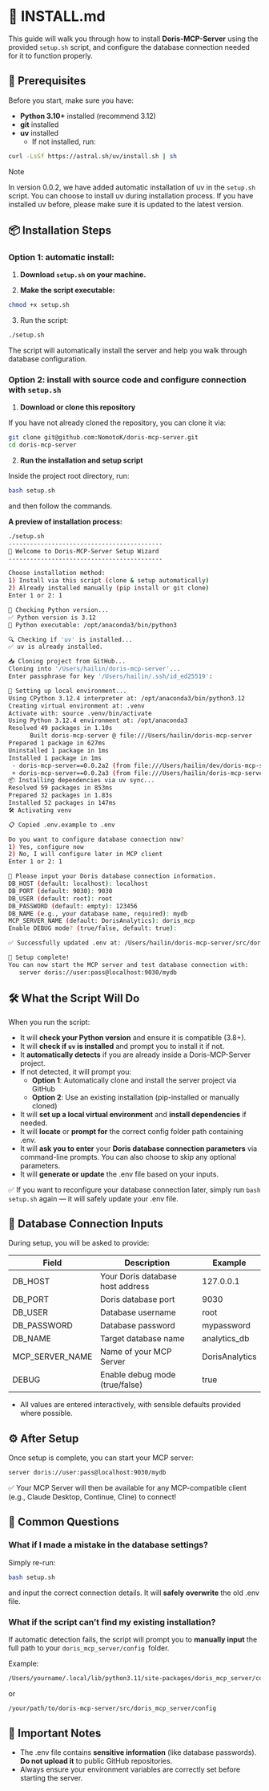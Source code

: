 # **📖 INSTALL.md**

This guide will walk you through how to install **Doris-MCP-Server** using the provided `setup.sh` script, and configure the database connection needed for it to function properly.

## **🚀 Prerequisites**

Before you start, make sure you have:

- **Python 3.10+** installed (recommend 3.12)
- **git** installed
- **uv** installed
	- If not installed, run:

```bash
curl -LsSf https://astral.sh/uv/install.sh | sh
```
> [!NOTE]
> In version 0.0.2, we have added automatic installation of uv in the `setup.sh` script. You can choose to install uv during installation process. If you have installed uv before, please make sure it is updated to the latest version.

## **📦 Installation Steps**

### Option 1: automatic install:

1. **Download `setup.sh` on your machine.**

2. **Make the script executable:**

```bash
chmod +x setup.sh
```

3. Run the script:

```bash
./setup.sh
```

The script will automatically install the server and help you walk through database configuration.

### Option 2: install with source code and configure connection with `setup.sh`

1. **Download or clone this repository**
  
If you have not already cloned the repository, you can clone it via:

```bash
git clone git@github.com:NomotoK/doris-mcp-server.git
cd doris-mcp-server
```

2. **Run the installation and setup script**

Inside the project root directory, run:

```bash
bash setup.sh
```

and then follow the commands.

**A preview of installation process:**

```bash
./setup.sh
-------------------------------------------
🚀 Welcome to Doris-MCP-Server Setup Wizard
-------------------------------------------

Choose installation method:
1) Install via this script (clone & setup automatically)
2) Already installed manually (pip install or git clone)
Enter 1 or 2: 1

🐍 Checking Python version...
✅ Python version is 3.12
🔎 Python executable: /opt/anaconda3/bin/python3

🔍 Checking if 'uv' is installed...
✅ uv is already installed.

📥 Cloning project from GitHub...
Cloning into '/Users/hailin/doris-mcp-server'...
Enter passphrase for key '/Users/hailin/.ssh/id_ed25519': 

🔧 Setting up local environment...
Using CPython 3.12.4 interpreter at: /opt/anaconda3/bin/python3.12
Creating virtual environment at: .venv
Activate with: source .venv/bin/activate
Using Python 3.12.4 environment at: /opt/anaconda3
Resolved 49 packages in 1.10s
      Built doris-mcp-server @ file:///Users/hailin/doris-mcp-server
Prepared 1 package in 627ms
Uninstalled 1 package in 1ms
Installed 1 package in 1ms
 - doris-mcp-server==0.0.2a2 (from file:///Users/hailin/dev/doris-mcp-server)
 + doris-mcp-server==0.0.2a3 (from file:///Users/hailin/doris-mcp-server)
📦 Installing dependencies via uv sync...
Resolved 59 packages in 853ms
Prepared 32 packages in 1.83s
Installed 52 packages in 147ms
🛠️ Activating venv

📋 Copied .env.example to .env

Do you want to configure database connection now?
1) Yes, configure now
2) No, I will configure later in MCP client
Enter 1 or 2: 1

🔧 Please input your Doris database connection information.
DB_HOST (default: localhost): localhost
DB_PORT (default: 9030): 9030
DB_USER (default: root): root
DB_PASSWORD (default: empty): 123456
DB_NAME (e.g., your database name, required): mydb
MCP_SERVER_NAME (default: DorisAnalytics): doris_mcp
Enable DEBUG mode? (true/false, default: true): 

✅ Successfully updated .env at: /Users/hailin/doris-mcp-server/src/doris_mcp_server/config/.env

🚀 Setup complete!
You can now start the MCP server and test database connection with:
   server doris://user:pass@localhost:9030/mydb
```

## **🛠️ What the Script Will Do**

  

When you run the script:

- It will **check your Python version** and ensure it is compatible (3.8+).
- It will **check if `uv` is installed** and prompt you to install it if not.
- It **automatically detects** if you are already inside a Doris-MCP-Server project.
- If not detected, it will prompt you:
    - **Option 1**: Automatically clone and install the server project via GitHub
    - **Option 2**: Use an existing installation (pip-installed or manually cloned)
- It will **set up a local virtual environment** and **install dependencies** if needed.
- It will **locate** or **prompt for** the correct config folder path containing .env.
- It will **ask you to enter** your **Doris database connection parameters** via command-line prompts. You can also choose to skip any optional parameters.
- It will **generate or update** the .env file based on your inputs.

✅ If you want to reconfigure your database connection later, simply run `bash setup.sh` again — it will safely update your .env file.

## **🔧 Database Connection Inputs**

During setup, you will be asked to provide:

|**Field**|**Description**|**Example**|
|---|---|---|
|DB_HOST|Your Doris database host address|127.0.0.1|
|DB_PORT|Doris database port|9030|
|DB_USER|Database username|root|
|DB_PASSWORD|Database password|mypassword|
|DB_NAME|Target database name|analytics_db|
|MCP_SERVER_NAME|Name of your MCP Server|DorisAnalytics|
|DEBUG|Enable debug mode (true/false)|true|


- All values are entered interactively, with sensible defaults provided where possible.

## **⚙️ After Setup**

Once setup is complete, you can start your MCP server:

```bash
server doris://user:pass@localhost:9030/mydb
```

✅ Your MCP Server will then be available for any MCP-compatible client (e.g., Claude Desktop, Continue, Cline) to connect!

## **💬 Common Questions**

### **What if I made a mistake in the database settings?**

Simply re-run:
```bash
bash setup.sh
```

and input the correct connection details. It will **safely overwrite** the old .env file.

### **What if the script can’t find my existing installation?**

If automatic detection fails, the script will prompt you to **manually input** the full path to your `doris_mcp_server/config `folder.

Example:
```bash
/Users/yourname/.local/lib/python3.11/site-packages/doris_mcp_server/config
```

or
```bash
/your/path/to/doris-mcp-server/src/doris_mcp_server/config
```

## **📢 Important Notes**

- The .env file contains **sensitive information** (like database passwords).
    **Do not upload it** to public GitHub repositories.
- Always ensure your environment variables are correctly set before starting the server.
